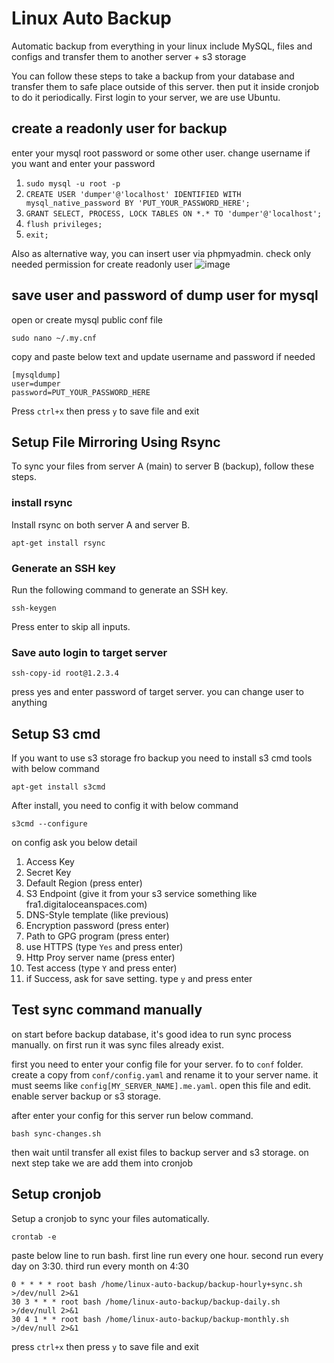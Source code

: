 # Linux Auto Backup
Automatic backup from everything in your linux include MySQL, files and configs and transfer them to another server + s3 storage

You can follow these steps to take a backup from your database and transfer them to safe place outside of this server. then put it inside cronjob to do it periodically.
First login to your server, we are use Ubuntu.



## create a readonly user for backup
enter your mysql root password or some other user. change username if you want and enter your password
1. ```sudo mysql -u root -p```
2. ```CREATE USER 'dumper'@'localhost' IDENTIFIED WITH mysql_native_password BY 'PUT_YOUR_PASSWORD_HERE';```
3. ```GRANT SELECT, PROCESS, LOCK TABLES ON *.* TO 'dumper'@'localhost';```
4. ```flush privileges;```
5. ```exit;```


Also as alternative way, you can insert user via phpmyadmin. check only needed permission for create readonly user
![image](https://user-images.githubusercontent.com/8861284/111926849-1843f380-8acc-11eb-8245-183e3c5654ea.png)



## save user and password of dump user for mysql
open or create mysql public conf file

```sudo nano ~/.my.cnf```

copy and paste below text and update username and password if needed

```
[mysqldump]
user=dumper
password=PUT_YOUR_PASSWORD_HERE
```
Press `ctrl+x` then press `y` to save file and exit


## Setup File Mirroring Using Rsync
To sync your files from server A (main) to server B (backup), follow these steps.

### install rsync
Install rsync on both server A and server B.

```apt-get install rsync```

### Generate an SSH key
Run the following command to generate an SSH key.

```ssh-keygen```

Press enter to skip all inputs.

### Save auto login to target server

```ssh-copy-id root@1.2.3.4```

press yes and enter password of target server. you can change user to anything


## Setup S3 cmd
If you want to use s3 storage fro backup you need to install s3 cmd tools with below command

```apt-get install s3cmd```

After install, you need to config it with below command

```s3cmd --configure```

on config ask you below detail

1. Access Key
2. Secret Key
3. Default Region (press enter)
4. S3 Endpoint (give it from your s3 service something like fra1.digitaloceanspaces.com)
5. DNS-Style template (like previous)
6. Encryption password (press enter)
7. Path to GPG program (press enter)
8. use HTTPS (type `Yes` and press enter)
9. Http Proy server name (press enter)
10. Test access (type `Y` and press enter)
11. if Success, ask for save setting. type `y` and press enter


## Test sync command manually
on start before backup database, it's good idea to run sync process manually. on first run it was sync files already exist.

first you need to enter your config file for your server. fo to `conf` folder. create a copy from `conf/config.yaml` and rename it to your server name. it must seems like `config[MY_SERVER_NAME].me.yaml`.
open this file and edit. enable server backup or s3 storage.

after enter your config for this server run below command.

```bash sync-changes.sh```

then wait until transfer all exist files to backup server and s3 storage. on next step take we are add them into cronjob




## Setup cronjob
Setup a cronjob to sync your files automatically.

```crontab -e```

paste below line to run bash. first line run every one hour. second run every day on 3:30. third run every month on 4:30

```
0 * * * * root bash /home/linux-auto-backup/backup-hourly+sync.sh >/dev/null 2>&1
30 3 * * * root bash /home/linux-auto-backup/backup-daily.sh >/dev/null 2>&1
30 4 1 * * root bash /home/linux-auto-backup/backup-monthly.sh >/dev/null 2>&1
```

press `ctrl+x` then press `y` to save file and exit

